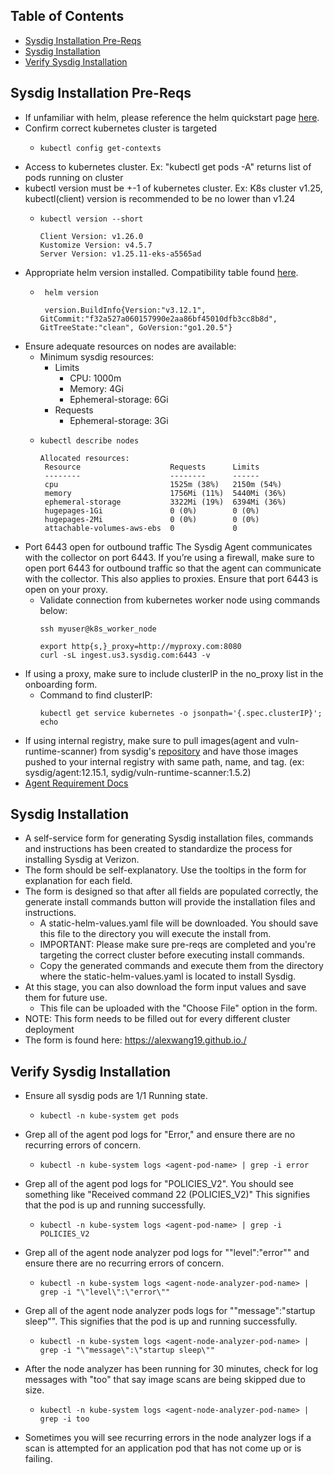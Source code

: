 ## Table of Contents
* [Sysdig Installation Pre-Reqs](#sysdig-installation-pre-reqs)
* [Sysdig Installation](#sysdig-installation)
* [Verify Sysdig Installation](#verify-sysdig-installation)


## Sysdig Installation Pre-Reqs

* If unfamiliar with helm, please reference the helm quickstart page [here](sysdig_helm_quickstart.md).
* Confirm correct kubernetes cluster is targeted
  * ```
    kubectl config get-contexts
    ```
* Access to kubernetes cluster. Ex: "kubectl get pods -A" returns list of pods running on cluster
* kubectl version must be +-1 of kubernetes cluster. Ex: K8s cluster v1.25, kubectl(client) version is recommended to be no lower than v1.24
  * ```
    kubectl version --short
    
    Client Version: v1.26.0
    Kustomize Version: v4.5.7
    Server Version: v1.25.11-eks-a5565ad
    ```
* Appropriate helm version installed. Compatibility table found [here](https://helm.sh/docs/topics/version_skew/).
  * ```
     helm version
    
     version.BuildInfo{Version:"v3.12.1", GitCommit:"f32a527a060157990e2aa86bf45010dfb3cc8b8d", GitTreeState:"clean", GoVersion:"go1.20.5"}
    ```
* Ensure adequate resources on nodes are available:
  * Minimum sysdig resources:
    * Limits
      * CPU: 1000m
      * Memory: 4Gi
      * Ephemeral-storage: 6Gi
    * Requests
      * Ephemeral-storage: 3Gi
  * ```
    kubectl describe nodes

    Allocated resources:
     Resource                    Requests      Limits
     --------                    --------      ------
     cpu                         1525m (38%)   2150m (54%)
     memory                      1756Mi (11%)  5440Mi (36%)
     ephemeral-storage           3322Mi (19%)  6394Mi (36%)
     hugepages-1Gi               0 (0%)        0 (0%)
     hugepages-2Mi               0 (0%)        0 (0%)
     attachable-volumes-aws-ebs  0             0
    ```
* Port 6443 open for outbound traffic The Sysdig Agent communicates with the collector on port 6443. If you’re using a firewall, make sure to open port 6443 for outbound traffic so that the agent can communicate with the collector. This also applies to proxies. Ensure that port 6443 is open on your proxy.
  * Validate connection from kubernetes worker node using commands below:
    ```
    ssh myuser@k8s_worker_node
    
    export http{s,}_proxy=http://myproxy.com:8080
    curl -sL ingest.us3.sysdig.com:6443 -v
    ```
* If using a proxy, make sure to include clusterIP in the no_proxy list in the onboarding form.
  * Command to find clusterIP: 
    ```
    kubectl get service kubernetes -o jsonpath='{.spec.clusterIP}'; echo
    ```
* If using internal registry, make sure to pull images(agent and vuln-runtime-scanner) from sysdig's [repository](https://quay.io/organization/sysdig) and have those images pushed to your internal registry with same path, name, and tag. (ex: sysdig/agent:12.15.1, sydig/vuln-runtime-scanner:1.5.2)
* [Agent Requirement Docs](https://docs.sysdig.com/en/docs/installation/sysdig-secure/install-agent-components/installation-requirements/sysdig-agent/)

## Sysdig Installation

* A self-service form for generating Sysdig installation files, commands and instructions has been created to standardize the process for installing Sysdig at Verizon.
* The form should be self-explanatory. Use the tooltips in the form for explanation for each field.
* The form is designed so that after all fields are populated correctly, the generate install commands button will provide the installation files and instructions.
  * A static-helm-values.yaml file will be downloaded. You should save this file to the directory you will execute the install from.
  * IMPORTANT: Please make sure pre-reqs are completed and you're targeting the correct cluster before executing install commands.
  * Copy the generated commands and execute them from the directory where the static-helm-values.yaml is located to install Sysdig.
* At this stage, you can also download the form input values and save them for future use.
  * This file can be uploaded with the "Choose File" option in the form.
* NOTE: This form needs to be filled out for every different cluster deployment
* The form is found here: https://alexwang19.github.io./

## Verify Sysdig Installation

* Ensure all sysdig pods are 1/1 Running state.
  * ```
    kubectl -n kube-system get pods
    ``` 
* Grep all of the agent pod logs for "Error," and ensure there are no recurring errors of concern.
  * ```
    kubectl -n kube-system logs <agent-pod-name> | grep -i error
    ``` 
* Grep all of the agent pod logs for "POLICIES_V2". You should see something like "Received command 22 (POLICIES_V2)" This signifies that the pod is up and running successfully.
  * ```
    kubectl -n kube-system logs <agent-pod-name> | grep -i POLICIES_V2
    ```  
* Grep all of the agent node analyzer pod logs for "\"level\":\"error\"" and ensure there are no recurring errors of concern.
  * ```
    kubectl -n kube-system logs <agent-node-analyzer-pod-name> | grep -i "\"level\":\"error\""
    ``` 
* Grep all of the agent node analyzer pods logs for "\"message\":\"startup sleep\"". This signifies that the pod is up and running successfully.
  * ```
    kubectl -n kube-system logs <agent-node-analyzer-pod-name> | grep -i "\"message\":\"startup sleep\""
    ```
* After the node analyzer has been running for 30 minutes, check for log messages with "too" that say image scans are being skipped due to size.
  * ```
    kubectl -n kube-system logs <agent-node-analyzer-pod-name> | grep -i too
    ``` 
* Sometimes you will see recurring errors in the node analyzer logs if a scan is attempted for an application pod that has not come up or is failing.